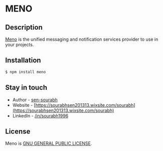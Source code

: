 # MENO

## Description

[Meno](https://github.com/sen-sourabh/meno) is the unified messaging and notification services provider to use in your projects.

## Installation

```bash
$ npm install meno
```

## Stay in touch

- Author - [sen-sourabh](https://github.com/sen-sourabh)
- Website - [https://sourabhsen201313.wixsite.com/sourabh](https://sourabhsen201313.wixsite.com/sourabh)
- LinkedIn - [/in/sourabh1996](https://www.linkedin.com/in/sourabh1996)

## License

Meno is [GNU GENERAL PUBLIC LICENSE](LICENSE).
